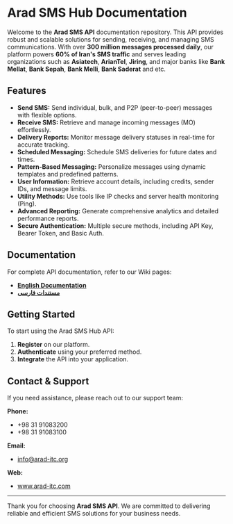 # Arad SMS Hub Documentation

Welcome to the **Arad SMS API** documentation repository. This API provides robust and scalable solutions for sending, receiving, and managing SMS communications. With over **300 million messages processed daily**, our platform powers **60% of Iran's SMS traffic** and serves leading organizations such as **Asiatech**, **ArianTel**, **Jiring**, and major banks like **Bank Mellat**, **Bank Sepah**, **Bank Melli**, **Bank Saderat** and etc.

## Features
- **Send SMS:** Send individual, bulk, and P2P (peer-to-peer) messages with flexible options.
- **Receive SMS:** Retrieve and manage incoming messages (MO) effortlessly.
- **Delivery Reports:** Monitor message delivery statuses in real-time for accurate tracking.
- **Scheduled Messaging:** Schedule SMS deliveries for future dates and times.
- **Pattern-Based Messaging:** Personalize messages using dynamic templates and predefined patterns.
- **User Information:** Retrieve account details, including credits, sender IDs, and message limits.
- **Utility Methods:** Use tools like IP checks and server health monitoring (Ping).
- **Advanced Reporting:** Generate comprehensive analytics and detailed performance reports.
- **Secure Authentication:** Multiple secure methods, including API Key, Bearer Token, and Basic Auth.

## Documentation
For complete API documentation, refer to our Wiki pages:

- [**English Documentation**](https://github.com/araditc/arad.sms.core.api.document/wiki/English)
- [**مستندات فارسی**](https://github.com/araditc/arad.sms.core.api.document/wiki/%D9%BE%D8%A7%D8%B1%D8%B3%DB%8C)

## Getting Started
To start using the Arad SMS Hub API:
1. **Register** on our platform.
2. **Authenticate** using your preferred method.
3. **Integrate** the API into your application.

## Contact & Support
If you need assistance, please reach out to our support team:

**Phone:**
- +98 31 91083200
- +98 31 91083100 

**Email:**
- info@arad-itc.org
  
**Web:**
- www.arad-itc.com

---

Thank you for choosing **Arad SMS API**. We are committed to delivering reliable and efficient SMS solutions for your business needs.
